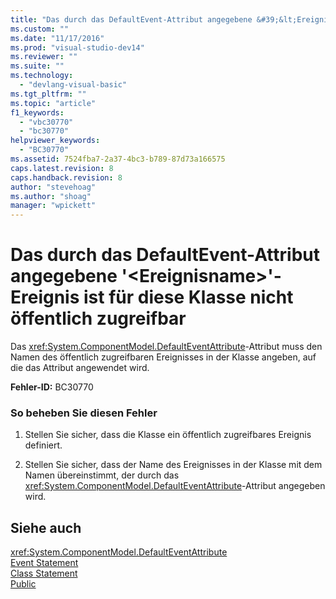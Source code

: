 ```yaml
---
title: "Das durch das DefaultEvent-Attribut angegebene &#39;&lt;Ereignisname&gt;&#39;-Ereignis ist f&#252;r diese Klasse nicht &#246;ffentlich zugreifbar | Microsoft Docs"
ms.custom: ""
ms.date: "11/17/2016"
ms.prod: "visual-studio-dev14"
ms.reviewer: ""
ms.suite: ""
ms.technology: 
  - "devlang-visual-basic"
ms.tgt_pltfrm: ""
ms.topic: "article"
f1_keywords: 
  - "vbc30770"
  - "bc30770"
helpviewer_keywords: 
  - "BC30770"
ms.assetid: 7524fba7-2a37-4bc3-b789-87d73a166575
caps.latest.revision: 8
caps.handback.revision: 8
author: "stevehoag"
ms.author: "shoag"
manager: "wpickett"
---
```

# Das durch das DefaultEvent-Attribut angegebene &#39;&lt;Ereignisname&gt;&#39;-Ereignis ist f&#252;r diese Klasse nicht &#246;ffentlich zugreifbar
Das <xref:System.ComponentModel.DefaultEventAttribute>\-Attribut muss den Namen des öffentlich zugreifbaren Ereignisses in der Klasse angeben, auf die das Attribut angewendet wird.  
  
 **Fehler\-ID:** BC30770  
  
### So beheben Sie diesen Fehler  
  
1.  Stellen Sie sicher, dass die Klasse ein öffentlich zugreifbares Ereignis definiert.  
  
2.  Stellen Sie sicher, dass der Name des Ereignisses in der Klasse mit dem Namen übereinstimmt, der durch das <xref:System.ComponentModel.DefaultEventAttribute>\-Attribut angegeben wird.  
  
## Siehe auch  
 <xref:System.ComponentModel.DefaultEventAttribute>   
 [Event Statement](../../visual-basic/language-reference/statements/event-statement.md)   
 [Class Statement](../../visual-basic/language-reference/statements/class-statement.md)   
 [Public](../../visual-basic/language-reference/modifiers/public.md)